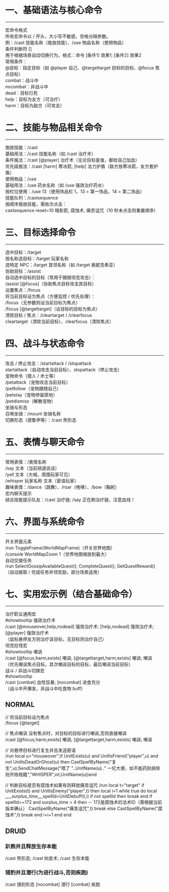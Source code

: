 <!--
 * @Author: lhx 769681799@qq.com
 * @Date: 2025-09-08 13:30:36
 * @LastEditors: lhx 769681799@qq.com
 * @LastEditTime: 2025-09-08 14:17:39
 * @FilePath: /CaeriLib/WowDEF.md
 * @Description: 这是默认设置,请设置`customMade`, 打开koroFileHeader查看配置 进行设置: https://github.com/OBKoro1/koro1FileHeader/wiki/%E9%85%8D%E7%BD%AE
-->
# 一、基础语法与核心命令
-----------------------------------------------------------------------------------
宏命令格式 <br>
所有宏命令以 / 开头，大小写不敏感，空格分隔参数。 <br>
例：/cast 技能名称（施放技能）、/use 物品名称（使用物品） <br>
条件判断符 [] <br>
用于根据场景自动切换行为，格式：命令 [条件1] 效果1; [条件2] 效果2 <br>
常用条件： <br>
@目标：指定目标（如 @player 自己、@targettarget 目标的目标、@focus 焦点目标） <br>
combat：战斗中 <br>
nocombat：非战斗中 <br>
dead：目标已死 <br>
help：目标为友方（可治疗） <br>
harm：目标为敌方（可攻击） <br>

# 二、技能与物品相关命令
-----------------------------------------------------------------------------------
施放技能：/cast <br>
基础用法：/cast 技能名称（如 /cast 治疗术） <br>
条件施法：/cast [@player] 治疗术（无论目标是谁，都给自己加血） <br>
优先级施法：/cast [harm] 寒冰箭; [help] 法力护盾（敌方放寒冰箭，友方套护盾） <br>
使用物品：/use <br>
基础用法：/use 药水名称（如 /use 强效治疗药水） <br>
按栏位使用：/use 13（使用饰品栏 1，13 = 第一饰品，14 = 第二饰品） <br>
技能队列：/castsequence <br>
按顺序施放技能，需依次点击： <br>
castsequence reset=10 暗影箭, 腐蚀术, 痛苦诅咒（10 秒未点击则重置顺序） <br>

# 三、目标选择命令
-----------------------------------------------------------------------------------
选中目标：/target <br>
按名称选目标：/target 玩家名称 <br>
选特定 NPC：/target 首领名称（如 /target 奥妮克希亚） <br>
协助目标：/assist <br>
自动选中目标的目标（常用于跟随坦克攻击）： <br>
/assist [@focus]（协助焦点目标攻击其目标） <br>
设置焦点：/focus <br>
将当前目标设为焦点（方便监控 / 优先处理）： <br>
/focus（无参数则设当前目标为焦点） <br>
/focus [@targettarget]（设目标的目标为焦点） <br>
清除目标 / 焦点：/cleartarget / /clearfocus <br>
cleartarget（清除当前目标）、clearfocus（清除焦点） <br>

# 四、战斗与状态命令
-----------------------------------------------------------------------------------
攻击 / 停止攻击：/startattack / /stopattack <br>
startattack（自动攻击当前目标）、stopattack（停止攻击） <br>
宠物命令（猎人 / 术士等） <br>
/petattack（宠物攻击当前目标） <br>
/petfollow（宠物跟随自己） <br>
/petstay（宠物停留原地） <br>
/petdismiss（解散宠物） <br>
坐骑与形态 <br>
召唤坐骑：/mount 坐骑名称 <br>
切换形态（德鲁伊等）：/cast 熊形态 <br>

# 五、表情与聊天命令
-----------------------------------------------------------------------------------
常用表情：/表情名称 <br>
/say 文本（当前频道说话） <br>
/yell 文本（大喊，周围玩家可见） <br>
/whisper 玩家名称 文本（密语玩家） <br>
趣味表情：/dance（跳舞）、/roar（咆哮）、/bow（鞠躬） <br>
宏内聊天提示 <br>
结合技能提示队友：/cast 治疗链; /say 正在刷治疗链，注意血线！ <br>

# 六、界面与系统命令
-----------------------------------------------------------------------------------
开关界面元素 <br>
/run ToggleFrame(WorldMapFrame)（开关世界地图） <br>
/console WorldMapZoom 1（世界地图缩放到最大） <br>
自动交接任务 <br>
/run SelectGossipAvailableQuest(); CompleteQuest(); GetQuestReward()（自动接取 / 完成任务并领奖励，部分场景适用） <br>

# 七、实用宏示例（结合基础命令）
-----------------------------------------------------------------------------------
治疗职业通用宏 <br>
#showtooltip 强效治疗术 <br>
/cast [@mouseover,help,nodead] 强效治疗术; [help,nodead] 强效治疗术; [@player] 强效治疗术 <br>
（鼠标悬停友方则治疗该目标，无目标则治疗自己） <br>
坦克拉怪宏 <br>
#showtooltip 嘲讽 <br>
/cast [@focus,harm,exists] 嘲讽; [@targettarget,harm,exists] 嘲讽; 嘲讽 <br>
（优先嘲讽焦点目标，其次嘲讽目标的目标，最后嘲讽当前目标） <br>
战斗 / 非战斗切换宏 <br>
#showtooltip <br>
/cast [combat] 血性狂暴; [nocombat] 进食充分 <br>
（战斗中开爆发，非战斗中吃食物 buff） <br>

## NORMAL ##
// 将当前目标设为焦点 <br>
/focus [@target] <br>

// 焦点嘲讽 没有焦点时，对目标的目标进行嘲讽,否则直接嘲讽 <br>
/cast [@focus,harm,exists] 嘲讽; [@targettarget,harm,exists] 嘲讽; 嘲讽 <br>

// 对悬停目标进行复生并且发送密语 <br>
/run local u="mouseover";if UnitExists(u) and UnitIsFriend("player",u) and not UnitIsDeadOrGhost(u) then CastSpellByName("复生",u);SendChatMessage("喂了 "..UnitName(u).." 一坨大便，如不能药到病除则开除贱籍","WHISPER",nil,UnitName(u))end

// 判断目标是否有腐蚀术如果有则释放痛苦诅咒
/run local t="target"
if UnitExists(t) and UnitIsEnemy("player",t) then
    local i=1
    while true do
        local _,_,_,_,_,surplus_time,_,_,_,spellId=UnitDebuff(t,i)
        if not spellId then break end
        if spellId==172 and surplus_time > 4 then -- 172是腐蚀术的法术ID（需根据当前版本确认）
            CastSpellByName("痛苦诅咒",t)
            break
        else
            CastSpellByName("腐蚀术",t)
            break
        end
        i=i+1
    end
end

## DRUID ##
### 趴熊并且释放生存本能
/cast 熊形态; /cast 树皮术; /cast 生存本能 <br>

### 猎豹并且潜行(为进行战斗,否则疾跑)
/cast 猎豹形态 [nocombat] 潜行 [combat] 疾跑 <br>

